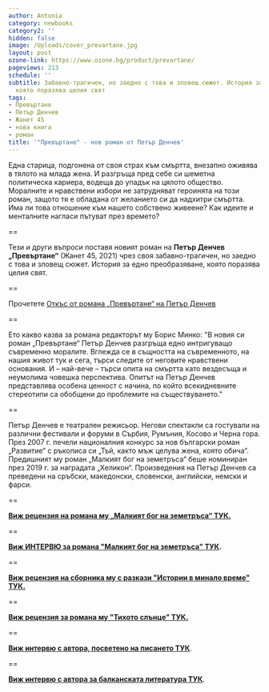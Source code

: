```yaml
---
author: Antonia
category: newbooks
category2: ''
hidden: false
image: /Uploads/cover_prevartane.jpg
layout: post
ozone-link: https://www.ozone.bg/product/prevartane/
pageviews: 213
schedule: ''
subtitle: Забавно-трагичен, но заедно с това и зловещ сюжет. История за едно преобразяване,
  която поразява целия свят
tags:
- Превъртане
- Петър Денчев
- Жанет 45
- нова книга
- роман
title: '"Превъртане" - нов роман от Петър Денчев'
---
```


Една старица, подгонена от своя страх към смъртта, внезапно оживява в тялото на млада жена. И разгръща пред себе си шеметна политическа кариера, водеща до упадък на цялото общество. Моралните и нравствени избори не затрудняват героинята на този роман, защото тя е обладана от желанието си да надхитри смъртта. Има ли това отношение към нашето собствено живеене? Как идеите и менталните нагласи пътуват през времето? 

\==

Тези и други въпроси поставя новият роман на **Петър Денчев „Превъртане“** (Жанет 45, 2021) чрез своя забавно-трагичен, но заедно с това и зловещ сюжет. История за едно преобразяване, която поразява целия свят.

\==

Прочетете [Откъс от романа „Превъртане“ на Петър Денчев](https://books.janet45.com/covers/bg1569/PrevartanePDenchev.pdf)

\==

Ето какво казва за романа редакторът му Борис Минко: "В новия си роман „Превъртане“ Петър Денчев разгръща едно интригуващо съвременно моралите. Вглежда се в същността на съвременното, на нашия живот тук и сега, търси следите от неговите нравствени основания. И – най-вече – търси опита на смъртта като вездесъща и неумолима човешка перспектива. Опитът на Петър Денчев представлява особена ценност с начина, по който всекидневните стереотипи са обобщени до проблемите на съществуването."

\==

Петър Денчев е театрален режисьор. Негови спектакли са гостували на различни фестивали и форуми в Сърбия, Румъния, Косово и Черна гора. През 2007 г. печели националния конкурс за нов български роман „Развитие“ с ръкописа си „Тъй, както мъж целува жена, която обича“. Предишният му роман „Малкият бог на земетръса“ беше номиниран през 2019 г. за наградата „Хеликон“. Произведения на Петър Денчев са преведени на сръбски, македонски, словенски, английски, немски и фарси.  

\==

**[Виж рецензия на романа му  „Малкият бог на земетръса“ ТУК. ](https://literaturnirazgovori.com/bookreviews/2019/02/19/10-56-%D1%80%D0%B5%D1%86%D0%B5%D0%BD%D0%B7%D0%B8%D1%8F-%D0%BF%D0%B5%D1%82%D1%8A%D1%80-%D0%B4%D0%B5%D0%BD%D1%87%D0%B5%D0%B2-%D0%BC%D0%B0%D0%BB%D0%BA%D0%B8%D1%8F%D1%82-%D0%B1%D0%BE%D0%B3-%D0%BD%D0%B0-%D0%B7%D0%B5%D0%BC%D0%B5%D1%82%D1%80%D1%8A%D1%81%D0%B0-%D1%81%D0%B5%D0%B1%D0%B5%D1%80%D0%B0%D0%B7%D0%B1%D0%B8%D1%80%D0%B0%D0%BD%D0%B5%D1%82%D0%BE-%D0%BA%D0%B0%D1%82%D0%BE-%D0%BF%D0%BE%D0%B7%D0%BD%D0%B0%D0%BD%D0%B8%D0%B5-%D0%B7%D0%B0-%D1%81%D0%BE%D0%B1%D1%81%D1%82%D0%B2%D0%B5%D0%BD%D0%B8%D1%82%D0%B5-%D0%BD%D0%B8-%D0%BA%D0%B0%D1%82%D0%B0%D1%81%D1%82%D1%80%D0%BE%D1%84%D0%B8.html)**

\==

**[Виж ИНТЕРВЮ за романа "Малкият бог на земетръса" ТУК](https://literaturnirazgovori.com/interviews/2019/02/21/10-10-%D0%BF%D0%B5%D1%82%D1%8A%D1%80-%D0%B4%D0%B5%D0%BD%D1%87%D0%B5%D0%B2-%D0%B2-%D0%B5%D0%B4%D0%B8%D0%BD-%D1%84%D0%B8%D0%BB%D0%BE%D1%81%D0%BE%D1%84%D1%81%D0%BA%D0%B8-%D1%80%D0%B0%D0%B7%D0%B3%D0%BE%D0%B2%D0%BE%D1%80-%D0%B7%D0%B0-%D0%BC%D0%B0%D0%BB%D0%BA%D0%B8%D1%8F-%D0%B1%D0%BE%D0%B3-%D0%BD%D0%B0-%D0%B7%D0%B5%D0%BC%D0%B5%D1%82%D1%80%D1%8A%D1%81%D0%B0-%D0%B7%D0%B0-%D0%BC%D0%B8%D0%BD%D0%B0%D0%BB%D0%BE%D1%82%D0%BE-%D0%BB%D1%8E%D0%B1%D0%BE%D0%B2%D1%82%D0%B0-%D1%89%D0%B5%D1%82%D0%B8%D1%82%D0%B5-%D0%BD%D0%B8.html).**

\==

**[Виж рецензия на сборника му с разкази "Истории в минало време" ТУК.](https://literaturnirazgovori.com/bookreviews/2019/03/14/09-39-%D1%80%D0%B5%D1%86%D0%B5%D0%BD%D0%B7%D0%B8%D1%8F-%D0%BF%D0%B5%D1%82%D1%8A%D1%80-%D0%B4%D0%B5%D0%BD%D1%87%D0%B5%D0%B2-%D0%B8%D1%81%D1%82%D0%BE%D1%80%D0%B8%D0%B8-%D0%B2-%D0%BC%D0%B8%D0%BD%D0%B0%D0%BB%D0%BE-%D0%B2%D1%80%D0%B5%D0%BC%D0%B5-%D1%80%D0%B0%D0%B7%D0%BA%D0%B0%D0%B7%D0%B8.html)**

\==

**[Виж рецензия за романа му "Тихото слънце" ТУК.](https://literaturnirazgovori.com/bookreviews/2019/02/12/17-34-%D1%80%D0%B5%D1%86%D0%B5%D0%BD%D0%B7%D0%B8%D1%8F-%D0%BF%D0%B5%D1%82%D1%8A%D1%80-%D0%B4%D0%B5%D0%BD%D1%87%D0%B5%D0%B2-%D1%82%D0%B8%D1%85%D0%BE%D1%82%D0%BE-%D1%81%D0%BB%D1%8A%D0%BD%D1%86%D0%B5.html)**

\==

**[Виж интервю с автора, посветено на писането ТУК](https://literaturnirazgovori.com/talks/2019/04/25/10-07-%D0%BF%D0%B5%D1%82%D1%8A%D1%80-%D0%B4%D0%B5%D0%BD%D1%87%D0%B5%D0%B2-%D0%BD%D0%B5-%D1%81%D1%8A%D0%BC-%D1%81%D0%B8%D0%B3%D1%83%D1%80%D0%B5%D0%BD-%D0%B4%D0%BE%D0%BA%D0%BE%D0%BB%D0%BA%D0%BE-%D0%B5-%D0%B4%D0%BE%D0%B1%D1%80%D0%B5-%D0%B7%D0%B0-%D0%B5%D0%B4%D0%B8%D0%BD-%D0%BF%D0%B8%D1%81%D0%B0%D1%82%D0%B5%D0%BB-%D0%B4%D0%B0-%D0%B1%D1%8A%D0%B4%D0%B5-%D1%80%D0%B0%D0%B7%D0%BF%D0%BE%D0%B7%D0%BD%D0%B0%D0%B2%D0%B0%D0%B5%D0%BC.html)**.

\==

**[Виж интервю с автора за балканската литература ТУК](https://literaturnirazgovori.com/interviews/2020/09/15/11-15-%D0%BF%D0%B5%D1%82%D1%8A%D1%80-%D0%B4%D0%B5%D0%BD%D1%87%D0%B5%D0%B2-%D0%B2-%D0%B8%D0%BD%D1%82%D0%B5%D1%80%D0%B2%D1%8E-%D0%B7%D0%B0-%D0%B1%D0%B0%D0%BB%D0%BA%D0%B0%D0%BD%D1%81%D0%BA%D0%B0%D1%82%D0%B0-%D0%BB%D0%B8%D1%82%D0%B5%D1%80%D0%B0%D1%82%D1%83%D1%80%D0%B0-%D0%BD%D0%B0%D1%88%D0%B8%D1%82%D0%B5-%D1%87%D0%B8%D1%82%D0%B0%D1%82%D0%B5%D0%BB%D0%B8-%D1%85%D0%B0%D1%80%D1%87%D0%B0%D1%82-%D0%B2-%D0%B3%D0%BE%D0%BB%D1%8F%D0%BC%D0%B0-%D0%B4%D0%BE%D0%B7%D0%B0-%D0%BA%D0%BB%D0%B8%D1%88%D0%B5%D1%82%D0%B0.html)**.